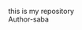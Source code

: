 this is my repository
<br>
Author-saba
<!---
Saba006/Saba006 is a ✨ special ✨ repository because its `README.md` (this file) appears on your GitHub profile.
You can click the Preview link to take a look at your changes.
--->
